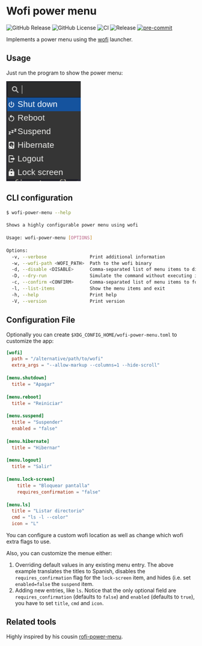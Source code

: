 # Wofi power menu

![GitHub Release](https://img.shields.io/github/v/release/szaffarano/wofi-power-menu?sort=date)
![GitHub License](https://img.shields.io/github/license/szaffarano/wofi-power-menu)
![CI](https://github.com/szaffarano/wofi-power-menu/actions/workflows/ci.yml/badge.svg)
![Release](https://github.com/szaffarano/wofi-power-menu/actions/workflows/release.yml/badge.svg)
[![pre-commit](https://img.shields.io/badge/pre--commit-enabled-brightgreen?logo=pre-commit)](https://github.com/pre-commit/pre-commit)

Implements a power menu using the [wofi](https://sr.ht/~scoopta/wofi/) launcher.

## Usage

Just run the program to show the power menu:

![wofi-power-menu](./img/wpm.png)

## CLI configuration

```bash
$ wofi-power-menu --help

Shows a highly configurable power menu using wofi

Usage: wofi-power-menu [OPTIONS]

Options:
  -v, --verbose                Print additional information
  -w, --wofi-path <WOFI_PATH>  Path to the wofi binary
  -d, --disable <DISABLE>      Comma-separated list of menu items to disable
  -D, --dry-run                Simulate the command without executing it
  -c, --confirm <CONFIRM>      Comma-separated list of menu items to force confirmation
  -l, --list-items             Show the menu items and exit
  -h, --help                   Print help
  -V, --version                Print version
```

## Configuration File

Optionally you can create `$XDG_CONFIG_HOME/wofi-power-menu.toml` to customize
the app:

```toml
[wofi]
  path = "/alternative/path/to/wofi"
  extra_args = "--allow-markup --columns=1 --hide-scroll"

[menu.shutdown]
  title = "Apagar"

[menu.reboot]
  title = "Reiniciar"

[menu.suspend]
  title = "Suspender"
  enabled = "false"

[menu.hibernate]
  title = "Hibernar"

[menu.logout]
  title = "Salir"

[menu.lock-screen]
    title = "Bloquear pantalla"
    requires_confirmation = "false"

[menu.ls]
  title = "Listar directorio"
  cmd = "ls -l --color"
  icon = "L"
```

You can configure a custom wofi location as well as change which wofi extra
flags to use.

Also, you can customize the menue either:

1. Overriding default values in any existing menu entry. The above example
   translates the titles to Spanish, disables the `requires_confirmation` flag
   for the `lock-screen` item, and hides (i.e. set `enabled=false` the
   `suspend` item.
1. Adding new entries, like `ls`. Notice that the only optional field are
   `requires_confirmation` (defaults to `false`) and `enabled` (defaults to
   `true`), you have to set `title`, `cmd` and `icon`.

## Related tools

Highly inspired by his cousin [rofi-power-menu](https://github.com/jluttine/rofi-power-menu).
